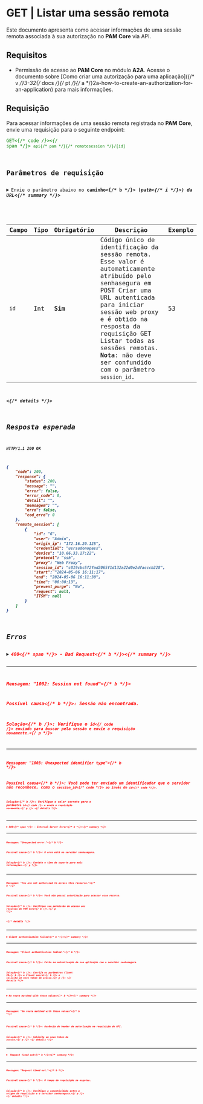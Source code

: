 # GET | Listar uma sessão remota

Este documento apresenta como acessar informações de uma sessão remota associada à sua autorização no **PAM Core** via API.

## Requisitos

* Permissão de acesso ao **PAM Core** no módulo **A2A**. Acesse o documento sobre [Como criar uma autorização para uma aplicação]({/* v */}3-32{/* docs */}{/* pt */}{/* a */}2a-how-to-create-an-authorization-for-an-application) para mais informações.

## Requisição
Para acessar informações de uma sessão remota registrada no **PAM Core**, envie uma requisição para o seguinte endpoint:

 <code><span style="color:green">GET<{/* code */}><{/* span */}> `api{/* pam */}{/* remotesession */}/[id]`
 
 ## Parâmetros de requisição
<details>
    <summary>Envie o parâmetro abaixo no <b>caminho<{/* b */}> (<i>path<{/* i */}>) da URL<{/* summary */}>
    <p>

| Campo | Tipo | Obrigatório | Descrição | Exemplo |
| --- | --- | --- | --- | --- |
| `id` | Int | **Sim** | Código único de identificação da sessão remota. Esse valor é automaticamente atribuído pelo senhasegura em POST Criar uma URL autenticada para iniciar sessão web proxy e é obtido na resposta da requisição GET Listar todas as sessões remotas. **Nota**: não deve ser confundido com o parâmetro  `session_id`. | 53 |<{/* p */}>
<{/* details */}>

## Resposta esperada

```
HTTP/1.1 200 OK 
```
```json
{
    "code": 200,
    "response": {
        "status": 200,
        "message": "",
        "error": false,
        "error_code": 0,
        "detail": "",
        "mensagem": "",
        "erro": false,
        "cod_erro": 0
    },
    "remote_session": [
        {
            "id": "6",
            "user": "Admin",
            "origin_ip": "172.16.20.125",
            "credential": "usrsudonopass",
            "device": "10.66.33.17:22",
            "protocol": "ssh",
            "proxy": "Web Proxy",
            "session_id": "c819cbc5f2fad2065f1d132a22d0e2dfacccb228",
            "start": "2024-05-06 16:11:17",
            "end": "2024-05-06 16:11:30",
            "time": "00:00:13",
            "prevent_purge": "No",
            "request": null,
            "ITSM": null
        }
    ]
}
```

## Erros
     

<details>
 
<summary><b><span style="color:red">400<{/* span */}> - Bad Request<{/* b */}><{/* summary */}>

***

<b>Mensagem: "1002: Session not found"<{/* b */}><br>
<p><b>Possível causa<{/* b */}>: Sessão não encontrada.<br>
        
<b>Solução<{/* b */}>: Verifique o <code>id<{/* code */}> enviado para buscar pela sessão e envie a requisição novamente.<{/* p */}>

***

<b>Mensagem: "1003: Unexpected identifier type"<{/* b */}><br>
<p><b>Possível causa<{/* b */}>: Você pode ter enviado um identificador que o servidor não reconhece, como o <code>session_id<{/* code */}> ao invés do <code>id<{/* code */}>.<br>
        
<b>Solução<{/* b */}>: Verifique o valor correto para o parâmetro <code>id<{/* code */}> e envie a requisição novamente.<{/* p */}>
<{/* details */}>

* * * 

<details>
 
<summary><b><span style="color:red">500<{/* span */}> - Internal Server Error<{/* b */}><{/* summary */}>

***
    
<b>Mensagem: "Unexpected error."<{/* b */}><br>
 
<p><b>Possível causa<{/* b */}>: O erro está no servidor senhasegura.<br>
        
<b>Solução<{/* b */}>: Contate o time de suporte para mais informações.<{/* p */}>

***

<b>Mensagem: "You are not authorized to access this resource."<{/* b */}>

<p><b>Possível causa<{/* b */}>: Você não possui autorização para acessar esse recurso.<br>
        
<b>Solução<{/* b */}>: Verifique sua permissão de acesso aos recursos do <b>PAM Core<{/* b */}>.<{/* p */}>

 <{/* details */}>   

* * *  

<details>
<summary><b>Client authentication failed<{/* b */}><{/* summary */}>

*** 
   
<b>Mensagem: "Client authentication failed."<{/* b */}>
<p><b>Possível causa<{/* b */}>: Falha na autenticação da sua aplicação com o servidor senhasegura.<br>
        
   <b>Solução<{/* b */}>: Corrija os parâmetros <b>Client ID<{/* b */}> e <b>Client secret<{/* b */}> e solicite um novo token de acesso.<{/* p */}>
<{/* details */}>
     
* * *     
<details>
 <summary><b>No route matched with those values<{/* b */}><{/* summary */}>

*** 
    
   
<b>Mensagem: "No route matched with those values"<{/* b */}>
    
   <p><b>Possível causa<{/* b */}>: Ausência do header de autorização na requisição de API.<br>
        
  <b>Solução<{/* b */}>: Solicite um novo token de acesso.<{/* p */}>
<{/* details */}>
 
* * *
<details>
    <summary><b> Request timed out<{/* b */}><{/* summary */}>

***
    
<b>Mensagem: "Request timed out."<{/* b */}>
<p><b>Possível causa<{/* b */}>: O tempo da requisição se esgotou. <br>
        
<b>Solução<{/* b */}>: Verifique a conectividade entre a origem da requisição e o servidor senhasegura.<{/* p */}>
<{/* details */}>     
     
     